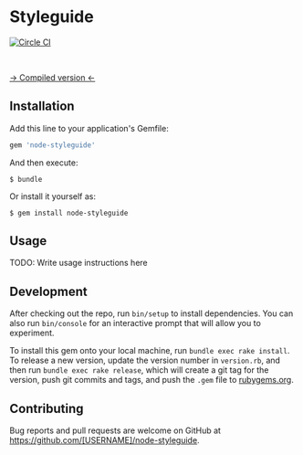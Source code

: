 # Styleguide

[![Circle CI](https://circleci.com/gh/itsinthenode/styleguide.svg?style=svg&circle-token=fe45b53922668d4ba71e5aa1da949c042140700e)](https://circleci.com/gh/itsinthenode/styleguide)

<br>

[-> Compiled version <-](http://itsinthenode.github.io/styleguide/)

## Installation

Add this line to your application's Gemfile:

```ruby
gem 'node-styleguide'
```

And then execute:

    $ bundle

Or install it yourself as:

    $ gem install node-styleguide

## Usage

TODO: Write usage instructions here

## Development

After checking out the repo, run `bin/setup` to install dependencies. You can also run `bin/console` for an interactive prompt that will allow you to experiment.

To install this gem onto your local machine, run `bundle exec rake install`. To release a new version, update the version number in `version.rb`, and then run `bundle exec rake release`, which will create a git tag for the version, push git commits and tags, and push the `.gem` file to [rubygems.org](https://rubygems.org).

## Contributing

Bug reports and pull requests are welcome on GitHub at https://github.com/[USERNAME]/node-styleguide.

